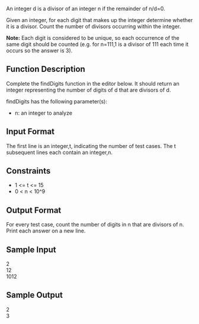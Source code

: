 An integer d is a divisor of an integer n if the remainder of n/d=0.

Given an integer, for each digit that makes up the integer determine whether it is a divisor. Count the number of divisors occurring within the integer.

<strong>Note:</strong> Each digit is considered to be unique, so each occurrence of the same digit should be counted (e.g. for n=111,1 is a divisor of 111 each time it occurs so the answer is 3).

<h2>Function Description</h2>

Complete the findDigits function in the editor below. It should return an integer representing the number of digits of d that are divisors of d.

findDigits has the following parameter(s):
<ul>
    <li>n: an integer to analyze</li>
</ul>
<h2>Input Format</h2>

The first line is an integer,t, indicating the number of test cases.
The t subsequent lines each contain an integer,n.

<h2>Constraints</h2>
<ul>
    <li> 1 <= t <= 15 </li>
    <li> 0 < n < 10^9 </li>
</ul>

<h2>Output Format</h2>

For every test case, count the number of digits in n that are divisors of n. Print each answer on a new line.

<h2>Sample Input</h2>

2<br>
12<br>
1012

<h2>Sample Output</h2>

2<br>
3
